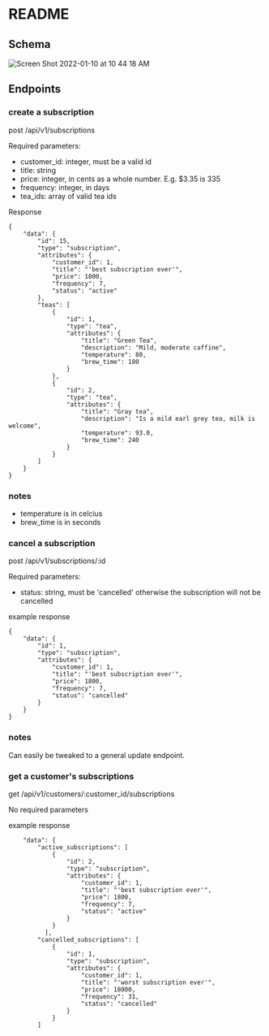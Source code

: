 # README

## Schema


![Screen Shot 2022-01-10 at 10 44 18 AM](https://user-images.githubusercontent.com/84806907/148813393-2de5e9f3-e14e-4a66-abf0-d3cffcfc4ec7.png)


## Endpoints


### create a subscription

post /api/v1/subscriptions

Required parameters:

* customer_id: integer, must be a valid id
* title: string
* price: integer, in cents as a whole number. E.g. $3.35 is 335
* frequency: integer, in days
* tea_ids: array of valid tea ids

Response
```
{
    "data": {
        "id": 15,
        "type": "subscription",
        "attributes": {
            "customer_id": 1,
            "title": "'best subscription ever'",
            "price": 1800,
            "frequency": 7,
            "status": "active"
        },
        "teas": [
            {
                "id": 1,
                "type": "tea",
                "attributes": {
                    "title": "Green Tea",
                    "description": "Mild, moderate caffine",
                    "temperature": 80,
                    "brew_time": 180
                }
            },
            {
                "id": 2,
                "type": "tea",
                "attributes": {
                    "title": "Gray tea",
                    "description": "Is a mild earl grey tea, milk is welcome",
                    "temperature": 93.0,
                    "brew_time": 240
                }
            }
        ]
    }
}

```
### notes
* temperature is in celcius
* brew_time is in seconds

### cancel a subscription
post /api/v1/subscriptions/:id

Required parameters:
* status: string, must be 'cancelled' otherwise the subscription will not be cancelled


example response
```
{
    "data": {
        "id": 1,
        "type": "subscription",
        "attributes": {
            "customer_id": 1,
            "title": "'best subscription ever'",
            "price": 1800,
            "frequency": 7,
            "status": "cancelled"
        }
    }
}
```

### notes
Can easily be tweaked to a general update endpoint.


### get a customer's subscriptions

get /api/v1/customers/:customer_id/subscriptions

No required parameters


example response
```
    "data": {
        "active_subscriptions": [
            {
                "id": 2,
                "type": "subscription",
                "attributes": {
                    "customer_id": 1,
                    "title": "'best subscription ever'",
                    "price": 1800,
                    "frequency": 7,
                    "status": "active"
                }
            }
          ],
        "cancelled_subscriptions": [
            {
                "id": 1,
                "type": "subscription",
                "attributes": {
                    "customer_id": 1,
                    "title": "'worst subscription ever'",
                    "price": 18000,
                    "frequency": 31,
                    "status": "cancelled"
                }
            }
        ]
```
